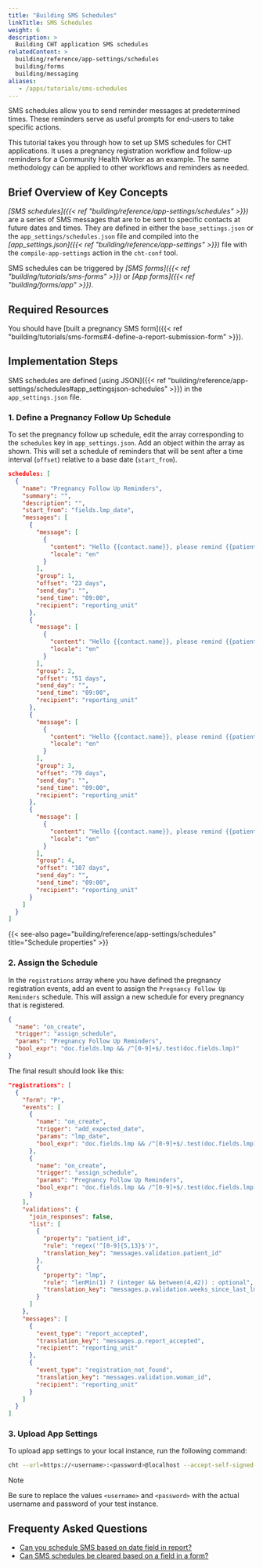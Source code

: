 ```yaml
---
title: "Building SMS Schedules"
linkTitle: SMS Schedules
weight: 6
description: >
  Building CHT application SMS schedules
relatedContent: >
  building/reference/app-settings/schedules
  building/forms
  building/messaging
aliases:
   - /apps/tutorials/sms-schedules
---
```


SMS schedules allow you to send reminder messages at predetermined times. These reminders serve as useful prompts for end-users to take specific actions.

 
This tutorial takes you through how to set up SMS schedules for CHT applications. It uses a pregnancy registration workflow and follow-up reminders for a Community Health Worker as an example. The same methodology can be applied to other workflows and reminders as needed.
  

## Brief Overview of Key Concepts

*[SMS schedules]({{< ref "building/reference/app-settings/schedules" >}})* are a series of SMS messages that are to be sent to specific contacts at future dates and times. They are defined in either the `base_settings.json` or the `app_settings/schedules.json` file and compiled into the *[app_settings.json]({{< ref "building/reference/app-settings" >}})* file with the `compile-app-settings` action in the `cht-conf` tool.

SMS schedules can be triggered by *[SMS forms]({{< ref "building/tutorials/sms-forms" >}})* or *[App forms]({{< ref "building/forms/app" >}})*.

## Required Resources

You should have [built a pregnancy SMS form]({{< ref "building/tutorials/sms-forms#4-define-a-report-submission-form" >}}).

## Implementation Steps

SMS schedules are defined [using JSON]({{< ref "building/reference/app-settings/schedules#app_settingsjson-schedules" >}}) in the `app_settings.json` file.

### 1. Define a Pregnancy Follow Up Schedule

To set the pregnancy follow up schedule, edit the array corresponding to the `schedules` key in `app_settings.json`. Add an object within the array as shown. This will set a schedule of reminders that will be sent after a time interval (`offset`) relative to a base date (`start_from`).

```json
schedules: [
  {
    "name": "Pregnancy Follow Up Reminders",
    "summary": "",
    "description": "",
    "start_from": "fields.lmp_date",
    "messages": [
      {
        "message": [
          {
            "content": "Hello {{contact.name}}, please remind {{patient_name}} ({{patient_id}}) to go for her clinic visit this week.",
            "locale": "en"
          }
        ],
        "group": 1,
        "offset": "23 days",
        "send_day": "",
        "send_time": "09:00",
        "recipient": "reporting_unit"
      },
      {
        "message": [
          {
            "content": "Hello {{contact.name}}, please remind {{patient_name}} ({{patient_id}}) to go for her clinic visit this week.",
            "locale": "en"
          }
        ],
        "group": 2,
        "offset": "51 days",
        "send_day": "",
        "send_time": "09:00",
        "recipient": "reporting_unit"
      },
      {
        "message": [
          {
            "content": "Hello {{contact.name}}, please remind {{patient_name}} ({{patient_id}}) to go for her clinic visit this week.",
            "locale": "en"
          }
        ],
        "group": 3,
        "offset": "79 days",
        "send_day": "",
        "send_time": "09:00",
        "recipient": "reporting_unit"
      },
      {
        "message": [
          {
            "content": "Hello {{contact.name}}, please remind {{patient_name}} ({{patient_id}}) to go for her clinic visit this week.",
            "locale": "en"
          }
        ],
        "group": 4,
        "offset": "107 days",
        "send_day": "",
        "send_time": "09:00",
        "recipient": "reporting_unit"
      }
    ]
  }
]
```

{{< see-also page="building/reference/app-settings/schedules" title="Schedule properties" >}}

### 2. Assign the Schedule

In the `registrations` array where you have defined the pregnancy registration events, add an event to assign the `Pregnancy Follow Up Reminders` schedule. This will assign a new schedule for every pregnancy that is registered.

```json
{
  "name": "on_create",
  "trigger": "assign_schedule",
  "params": "Pregnancy Follow Up Reminders",
  "bool_expr": "doc.fields.lmp && /^[0-9]+$/.test(doc.fields.lmp)"
}
```

The final result should look like this:

```json
"registrations": [
  {
    "form": "P",
    "events": [
      {
        "name": "on_create",
        "trigger": "add_expected_date",
        "params": "lmp_date",
        "bool_expr": "doc.fields.lmp && /^[0-9]+$/.test(doc.fields.lmp)"
      },
      {
        "name": "on_create",
        "trigger": "assign_schedule",
        "params": "Pregnancy Follow Up Reminders",
        "bool_expr": "doc.fields.lmp && /^[0-9]+$/.test(doc.fields.lmp)"
      }
    ],
    "validations": {
      "join_responses": false,
      "list": [
        {
          "property": "patient_id",
          "rule": "regex('^[0-9]{5,13}$')",
          "translation_key": "messages.validation.patient_id"
        },
        {
          "property": "lmp",
          "rule": "lenMin(1) ? (integer && between(4,42)) : optional",
          "translation_key": "messages.p.validation.weeks_since_last_lmp"
        }
      ]
    },
    "messages": [
      {
        "event_type": "report_accepted",
        "translation_key": "messages.p.report_accepted",
        "recipient": "reporting_unit"
      },
      {
        "event_type": "registration_not_found",
        "translation_key": "messages.validation.woman_id",
        "recipient": "reporting_unit"
      }
    ]
  }
]
```

### 3. Upload App Settings

To upload app settings to your local instance, run the following command:

```zsh
cht --url=https://<username>:<password>@localhost --accept-self-signed-certs upload-app-settings
```

> [!NOTE] 
> Be sure to replace the values `<username>` and `<password>` with the actual username and password of your test instance.

## Frequenty Asked Questions

- [Can you schedule SMS based on date field in report?](https://forum.communityhealthtoolkit.org/t/can-you-schedule-sms-based-on-date-field-in-report/87)
- [Can SMS schedules be cleared based on a field in a form?](https://forum.communityhealthtoolkit.org/t/can-sms-schedules-be-cleared-based-on-a-field-in-a-form/651)
